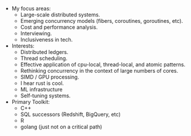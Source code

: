 
- My focus areas:
  - Large-scale distributed systems. 
  - Emerging concurrency models (fibers, coroutines, goroutines, etc).
  - Cost and performance analysis.
  - Interviewing.
  - Inclusiveness in tech.
- Interests:
  - Distributed ledgers. 
  - Thread scheduling.
  - Effective application of cpu-local, thread-local, and atomic patterns.
  - Rethinking concurrency in the context of large numbers of cores.
  - SIMD / GPU processing.
  - I hear rust is cool.
  - ML infrastructure
  - Self-tuning systems.
- Primary Toolkit:
  - C++
  - SQL successors (Redshift, BigQuery, etc)
  - R
  - golang (just not on a critical path)
  
<!---
caligulate/caligulate is a ✨ special ✨ repository because its `README.md` (this file) appears on your GitHub profile.
You can click the Preview link to take a look at your changes.
--->
